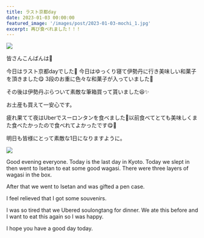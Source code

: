 ```yaml
---
title: ラスト京都day
date: 2023-01-03 00:00:00
featured_image: '/images/post/2023-01-03-mochi_1.jpg'
excerpt: 再び食べれました！！！
---
```


![](https://yutarochan.github.io/yurumina/images/post/2023-01-03-mochi_1.jpg)

皆さんこんばんは🌙

今日はラスト京都dayでした🥲
今日はゆっくり寝て伊勢丹に行き美味しい和菓子を頂きました😋
3段のお重に色々な和菓子が入っていました🥰

その後は伊勢丹ぶらついて素敵な筆箱買って貰いました😆✨

お土産も買えて一安心です。

疲れ果てて夜はUberでスーロンタンを食べました🫶以前食べてとても美味しくまた食べたかったので食べれてよかったです😋🧡

明日も皆様にとって素敵な1日になりますように。

![](https://yutarochan.github.io/yurumina/images/post/2023-01-03-mochi_2.jpg)

Good evening everyone. 
Today is the last day in Kyoto. 
Today we slept in then went to Isetan to eat some good wagasi. 
There were three layers of wagasi in the box. 

After that we went to Isetan and was gifted a pen case. 

I feel relieved that I got some souvenirs. 

I was so tired that we Ubered soulongtang for dinner. 
We ate this before and I want to eat this again so I was happy. 

I hope you have a good day today. 
